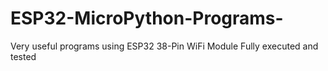 # ESP32-MicroPython-Programs-
Very useful programs using ESP32 38-Pin WiFi Module
Fully executed and tested
